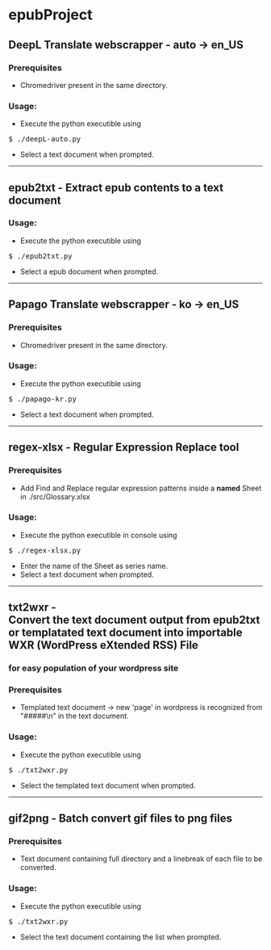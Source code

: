 # epubProject

## DeepL Translate webscrapper - auto -> en_US

### Prerequisites 
- Chromedriver present in the same directory.

### Usage:
- Execute the python executible using 
<pre>$ ./deepL-auto.py</pre>
- Select a text document when prompted.

<hr>

## epub2txt - Extract epub contents to a text document

### Usage:
- Execute the python executible using 
<pre>$ ./epub2txt.py</pre>
- Select a epub document when prompted.

<hr>

## Papago Translate webscrapper - ko -> en_US

### Prerequisites 
- Chromedriver present in the same directory.

### Usage:
- Execute the python executible using 
<pre>$ ./papago-kr.py</pre>
- Select a text document when prompted.

<hr>

## regex-xlsx - Regular Expression Replace tool

### Prerequisites 
- Add Find and Replace regular expression patterns inside a <b>named</b> Sheet in ./src/Glossary.xlsx

### Usage:
- Execute the python executible in console using 
<pre>$ ./regex-xlsx.py</pre>
- Enter the name of the Sheet as series name.
- Select a text document when prompted.

<hr>

## txt2wxr - <br>Convert the text document output from epub2txt or templatated text document into importable WXR (WordPress eXtended RSS) File
### for easy population of your wordpress site

### Prerequisites 
- Templated text document -> new 'page' in wordpress is recognized from "#####\n" in the text document.

### Usage:
- Execute the python executible using 
<pre>$ ./txt2wxr.py</pre>
- Select the templated text document when prompted.

<hr>

## gif2png - Batch convert gif files to png files

### Prerequisites 
- Text document containing full directory and a linebreak of each file to be converted.

### Usage:
- Execute the python executible using 
<pre>$ ./txt2wxr.py</pre>
- Select the text document containing the list when prompted.
